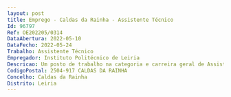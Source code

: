 ```yaml
--- 
layout: post
title: Emprego - Caldas da Rainha - Assistente Técnico
Id: 96797
Ref: OE202205/0314
DataAbertura: 2022-05-10
DataFecho: 2022-05-24
Trabalho: Assistente Técnico
Empregador: Instituto Politécnico de Leiria
Descricao: Um posto de trabalho na categoria e carreira geral de Assistente Técnico para oexercício de funções na área de suporte aos coordenadores de curso, em particular, ao processo de recrutamento,  na Escola Superior de Artes e Design do Politécnico de Leiria, para desempenhar as funções correspondentes ao grau de complexidade 2, em conformidade com o previsto no anexo referido no n.º 2 do artigo 88.º da LTFP, nomeadamente Levantamento de necessidades de recrutamento de pessoal docenteLevantamento de suporte à elaboração do mapa de recrutamento excecionalMonitorização da instrução dos processos de recrutamento de pessoal docenteNotificação de suporte ao processo de recrutamento de pessoal docenteRegisto e comunicação da composição das Comissões Cientifico Pedagógicas de cursoRealização de levantamentos de informação
CodigoPostal: 2504-917 CALDAS DA RAINHA
Concelho: Caldas da Rainha
Distrito: Leiria
--- 
```

